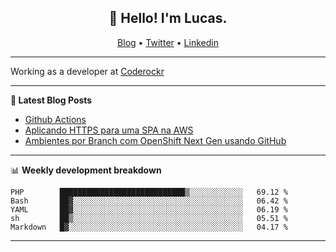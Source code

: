<h2 align="center">👋 Hello! I'm Lucas.</h2>
<p align="center">
  <a href="https://www.lucassabreu.net.br/">Blog</a> •
  <a href="https://twitter.com/lucassabreu">Twitter</a> •
  <a href="https://www.linkedin.com/in/lucassantosabreu/">Linkedin</a>
</p>

---

Working as a developer at [Coderockr](https://github.com/Coderockr)

---

**📝 Latest Blog Posts**

<!-- BLOG-POST-LIST:START -->
- [Github Actions](https://www.lucassabreu.net.br/post/github-actions/)
- [Aplicando HTTPS para uma SPA na AWS](https://www.lucassabreu.net.br/post/aplicando-https-para-uma-spa-na-aws/)
- [Ambientes por Branch com OpenShift Next Gen usando GitHub](https://www.lucassabreu.net.br/post/ambientes-por-branch-com-openshift-next-gen-usando-github/)
<!-- BLOG-POST-LIST:END -->

---

📊 **Weekly development breakdown**
<!--START_SECTION:waka-->
```text
PHP        ████████████████████████████▒░░░░░░░░░░░░   69.12 % 
Bash       ██▓░░░░░░░░░░░░░░░░░░░░░░░░░░░░░░░░░░░░░░   06.42 % 
YAML       ██▓░░░░░░░░░░░░░░░░░░░░░░░░░░░░░░░░░░░░░░   06.19 % 
sh         ██▒░░░░░░░░░░░░░░░░░░░░░░░░░░░░░░░░░░░░░░   05.51 % 
Markdown   █▓░░░░░░░░░░░░░░░░░░░░░░░░░░░░░░░░░░░░░░░   04.17 % 
```
<!--END_SECTION:waka-->

---
